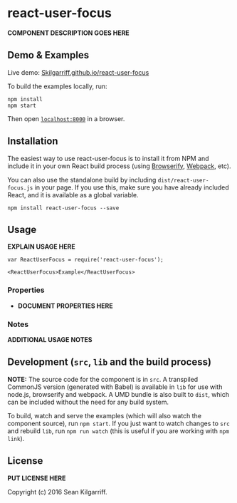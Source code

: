 # react-user-focus

__COMPONENT DESCRIPTION GOES HERE__


## Demo & Examples

Live demo: [Skilgarriff.github.io/react-user-focus](http://Skilgarriff.github.io/react-user-focus/)

To build the examples locally, run:

```
npm install
npm start
```

Then open [`localhost:8000`](http://localhost:8000) in a browser.


## Installation

The easiest way to use react-user-focus is to install it from NPM and include it in your own React build process (using [Browserify](http://browserify.org), [Webpack](http://webpack.github.io/), etc).

You can also use the standalone build by including `dist/react-user-focus.js` in your page. If you use this, make sure you have already included React, and it is available as a global variable.

```
npm install react-user-focus --save
```


## Usage

__EXPLAIN USAGE HERE__

```
var ReactUserFocus = require('react-user-focus');

<ReactUserFocus>Example</ReactUserFocus>
```

### Properties

* __DOCUMENT PROPERTIES HERE__

### Notes

__ADDITIONAL USAGE NOTES__


## Development (`src`, `lib` and the build process)

**NOTE:** The source code for the component is in `src`. A transpiled CommonJS version (generated with Babel) is available in `lib` for use with node.js, browserify and webpack. A UMD bundle is also built to `dist`, which can be included without the need for any build system.

To build, watch and serve the examples (which will also watch the component source), run `npm start`. If you just want to watch changes to `src` and rebuild `lib`, run `npm run watch` (this is useful if you are working with `npm link`).

## License

__PUT LICENSE HERE__

Copyright (c) 2016 Sean Kilgarriff.

